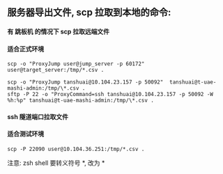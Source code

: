 

## 服务器导出文件, scp 拉取到本地的命令:

#### 有 跳板机 的情况下 scp 拉取远端文件
#### 适合正式环境
`scp -o "ProxyJump user@jump_server -p 60172"  user@target_server:/tmp/*.csv .`

```
scp -o "ProxyJump tanshuai@10.104.23.157 -p 50092"  tanshuai@t-uae-mashi-admin:/tmp/\*.csv .
sftp -P 22 -o "ProxyCommand=ssh tanshuai@10.104.23.157 -p 50092 -W %h:%p" tanshuai@t-uae-mashi-admin:/tmp/\*.csv .
```

#### ssh 隧道端口拉取文件
#### 适合测试环境
`scp -P 22090 user@10.104.36.251:/tmp/*.csv .`

注意:
zsh shell 要转义符号 *, 改为 \*

